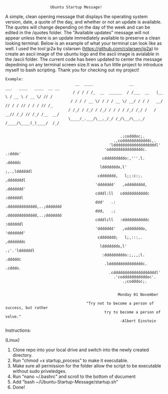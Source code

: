 


						Ubuntu Startup Message!



   A simple, clean opening message that displays the operating system version, date, a quote of the day, and whether
or not an update is available. The quotes will change depending on the day of the week and can be edited in the /quotes
folder. The "Available updates" message will not appear unless there is an update immediately available to preserve a
clean looking  terminal. Below is an example of what your terminal can look like as well. I used the tool jp2a by 
cslarsen (https://github.com/cslarsen/jp2a) to create an ascii image of the ubuntu logo and the ascii image is 
avialable in the /ascii folder. The current code has been updated to center the message depedning on any terminal
 screen size.It was a fun little project to introduce myself to bash scripting. Thank you for checking out my project!


	Example:
                                   __  ____                __           ___   ____   ____  __ __
                                  / / / / /_  __  ______  / /___  __   |__ \ / __ \ / __ \/ // /
                                 / / / / __ \/ / / / __ \/ __/ / / /   __/ // / / // / / / // /_
                                / /_/ / /_/ / /_/ / / / / /_/ /_/ /   / __// /_/ // /_/ /__  __/
                                \____/_.___/\__,_/_/ /_/\__/\__,_/   /____/\____(_)____/  /_/


                                                       .;codddoc;.
                                                    .,coddddddddddddc,.
                                                  'ldddddddddddddddddddl'
                                                'odddddddddddddddc. .:dddo'
                                               cdddddddddo:,'''.l.   .dddddc
                                              ldddddddo,l'       ;,.,lddddddl
                                             cddddddd,   l;;:c:;.    ,dddddddl
                                            'ddddddd'   ,odddddddd,   .ddddddd'
                                            cdddl:ll   cdddddddddddc   :ddddddl
                                            ddd'   .: .ddddddddddddd,..;ddddddd
                                            ddd,   .; .ddddddddddddd,..;ddddddd
                                            cdddlcll   :dddddddddddc   :ddddddl
                                            'ddddddd'   ,odddddddo,   'ddddddd'
                                             cddddddd;   l;,:::,.    ,dddddddc
                                              ldddddddo,l'      .;'.'lddddddl
                                               :dddddddddo:;,,,;l.   .dddddc
                                                .ldddddddddddddddc. .cdddo.
                                                  .cdddddddddddddddddddl'
                                                    .'codddddddddddoc'.
                                                        .;codddoc;.


                                                      Monday 01 November

                                        "Try not to become a person of success, but rather
                                                try to become a person of value."
                                                       -Albert Einstein



Instructions:

(Linux)
1. Clone repo into your local drive and switch into the newly created directory.
2. Run "chmod +x startup_process" to make it executable.
3. Make sure all permission for the folder allow the script to be executable without sudo priveledges.
4. Run "nano ~/.bashrc" and scroll to the bottom of document
5. Add "bash ~/Ubuntu-Startup-Message/startup.sh"
6. Done!
